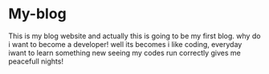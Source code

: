 # My-blog
This is my blog website and actually this is going to be my first blog. 
why do i want to become a developer!
well its becomes i like coding, everyday iwant to learn something new
seeing my codes run correctly gives me peacefull nights!
